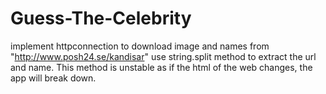 # Guess-The-Celebrity

implement httpconnection to download image and names from "http://www.posh24.se/kandisar"
use string.split method to extract the url and name. This method is unstable as if the html of the web changes, the app will break down.
